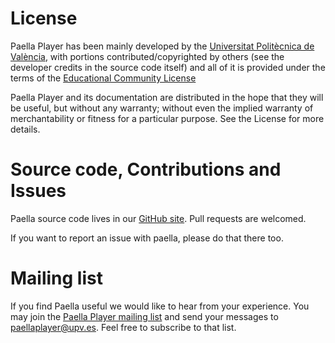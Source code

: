 # License

Paella Player has been mainly developed by the [Universitat Politècnica de València](http://www.upv.es),
with portions contributed/copyrighted by others (see the developer credits in the source code itself)
and all of it is provided under the terms of the [Educational Community License](license)

Paella Player and its documentation are distributed in the hope that they will be useful,
but without any warranty; without even the implied warranty of merchantability or fitness for 
a particular purpose. See the License for more details.

# Source code, Contributions and Issues

Paella source code lives in our [GitHub site](https://github.com/polimediaupv/paella). Pull requests are welcomed.

If you want to report an issue with paella, please do that there too.

# Mailing list

If you find Paella useful we would like to hear from your experience. You may join the [Paella Player mailing list](https://listas.upv.es/mailman/listinfo/paellaplayer) and 
send your messages to [paellaplayer@upv.es](mailto:paellaplayer@upv.es). Feel free to subscribe to that list. 
